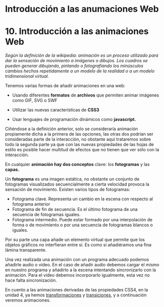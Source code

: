 # **Introducción a las anumaciones Web**

# 10. Introducción a las animaciones Web

*Según la definición de la wikipedia: animación es un proceso utilizado para dar la sensación de movimiento a imágenes o dibujos. Los cuadros se pueden generar dibujando, pintando o fotografiando los minúsculos cambios hechos repetidamente a un modelo de la realidad o a un modelo tridimensional virtual.*

Tenemos varias formas de añadir animaciones en una web:

-   Usando diferentes **formatos** de **archivos** que permiten animar imágenes como GIF, SVG o SWF

-   Utilizar las nuevas características de **CSS3**
-   Usar lenguajes de programación dinámicos como **javascript.**

Ciñéndose a la definición anterior, solo se consideraría animación propiamente dicha a la primera de las opciones, las otras dos podrían ser consideradas parte de la interacción, no obstante aquí trataremos sobre todo la segunda parte ya que con las nuevas propiedades de las hojas de estilo es posible hacer multitud de efectos que no tienen que ver sólo con la interacción.

En cualquier **animación hay dos conceptos** clave: los **fotogramas** y las **capas.**

Un **fotograma** es una imagen estática, no obstante un conjunto de fotogramas visualizados secuencialmente a cierta velocidad provoca la sensación de movimiento. Existen varios tipos de fotogramas:

-   Fotograma clave. Representa un cambio en la escena con respecto al fotograma anterior
-   Fotograma de fin de secuencia. Es el último fotograma de una secuencia de fotogramas iguales.
-   Fotograma intermedio. Puede estar formado por una interpolación de forma o de movimiento o por una secuencia de fotogramas blancos o iguales.

Por su parte una capa añade un elemento virtual que permite que los objetos gráficos no interfieran entre sí. Es como si añadiéramos una fina lámina transparente. 

Una vez realizada una animación con un programa adecuado podemos añadirle audio o vídeo. En el caso de añadir audio debemos cargar el mismo en nuestro programa y añadirlo a la escena intentando sincronizarlo con la animación. Para el vídeo debemos incorporarlo igualmente, esta vez no hace falta sincronización.

En cuento a las animaciones derivadas de las propiedades CSS4, en la unidad 4, ya hemos [transformaciones](https://github.com/Sergio-Rey-Personal/DIW/blob/master/UD04_CSS3_Avanzado_y_Preprocesadores_CSS3/UD04_06_TransformacionesCSS.md) y [transiciones](https://github.com/Sergio-Rey-Personal/DIW/blob/master/UD04_CSS3_Avanzado_y_Preprocesadores_CSS3/UD04_05_TransicionesCSS.md), y a continuación veremos animaciones. 